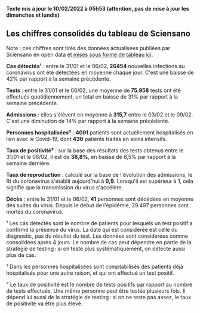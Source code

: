 <strong>Texte mis à jour le 10/02/2022 à 05h53 (attention, pas de mise à jour les dimanches et lundis)</strong><h2>Les chiffres consolidés du tableau de Sciensano</h2><p>Note : ces chiffres sont tirés des données actualisées publiées par Sciensano en open data <a href='https://datastudio.google.com/embed/u/0/reporting/c14a5cfc-cab7-4812-848c-0369173148ab/page/ZwmOB_blank'>et mises sous forme de tableau ici</a>.<p><strong>Cas détectés¹</strong> : entre le 31/01 et le 06/02,<strong> 26454</strong> nouvelles infections au coronavirus ont été détectées en moyenne chaque jour. C'est une baisse de 42% par rapport à la semaine précédente.<p><strong>Tests</strong> : entre le 31/01 et le 06/02, une moyenne de<strong> 75.958</strong> tests ont été effectués quotidiennement, un total en baisse de 31% par rapport à la semaine précédente.<p><strong>Admissions</strong> : elles s'élèvent en moyenne à <strong> 315,7</strong> entre le 03/02 et le 09/02. C'est une diminution de 14% par rapport à la semaine précédente.<p><strong>Personnes hospitalisées²</strong> : <strong>4091</strong> patients sont actuellement hospitalisés en lien avec le Covid-19, dont <strong>430</strong> patients traités en soins intensifs.<p><strong>Taux de positivité³</strong> : sur la base des résultats des tests obtenus entre le 31/01 et le 06/02, il est de <strong>38,8%</strong>, en baisse de 6,5% par rapport à la semaine dernière.<p><strong>Taux de reproduction</strong> : calculé sur la base de l'évolution des admissions, le Rt du coronavirus s'établit aujourd'hui à <strong>0,9</strong>. Lorsqu'il est supérieur à 1, cela signifie que la transmission du virus s'accélère.<p><strong>Décès</strong> : entre le 31/01 et le 06/02,<strong> 41</strong> personnes sont décédées en moyenne des suites du virus. Depuis le début de l'épidémie, 29.497 personnes sont mortes du coronavirus.<p>¹ Les cas détectés sont le nombre de patients pour lesquels un test positif a confirmé la présence du virus. La date qui est considérée est celle du diagnostic, pas du résultat du test. Les données sont considérées comme consolidées après 4 jours. Le nombre de cas peut dépendre en partie de la stratégie de testing : si on teste plus systématiquement, on détecte aussi plus de cas.<p>² Dans les personnes hospitalisées sont comptabilisés des patients déjà hospitalisés pour une autre raison, et qui ont effectué un test positif.<p>³ Le taux de positivité est le nombre de tests positifs par rapport au nombre de tests effectués. Une même personne peut être testée plusieurs fois. Il dépend lui aussi de la stratégie de testing : si on ne teste pas assez, le taux de positivité va être plus élevé.